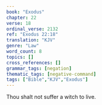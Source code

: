 ```yaml
---
book: "Exodus"
chapter: 22
verse: 18
ordinal_verse: 2132
ref: "Exodus 22:18"
translation: "KJV"
genre: "Law"
word_count: 8
topics: []
cross_references: []
grammar_tags: [negation]
thematic_tags: [negative-command]
tags: ["Bible","KJV","Exodus"]
---
```

Thou shalt not suffer a witch to live.
